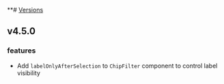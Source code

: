 **# [Versions](https://github.com/Tracktor/design-system/releases)

## v4.5.0

###  features
- Add `labelOnlyAfterSelection` to `ChipFilter` component to control label visibility
